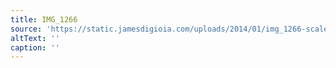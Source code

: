 ```yaml
---
title: IMG_1266
source: 'https://static.jamesdigioia.com/uploads/2014/01/img_1266-scaled.jpg'
altText: ''
caption: ''
---
```


